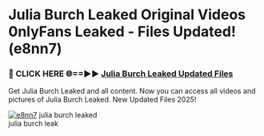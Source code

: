 # Julia Burch Leaked Original Videos 0nlyFans Leaked - Files Updated! (e8nn7)

<h3>🔴 CLICK HERE 🌐==►► <a href="https://tinyurl.com/2wckxsce" rel="nofollow">Julia Burch Leaked Updated Files</a></h3>

Get Julia Burch Leaked and all content. Now you can access all videos and pictures of Julia Burch Leaked. New Updated Files 2025!

[![e8nn7](https://i.imgur.com/AFduVYN.gif)](https://tinyurl.com/2wckxsce)
julia burch leaked<br>
julia burch leak